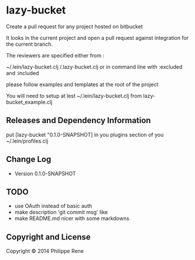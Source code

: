 # lazy-bucket

Create a pull request for any project hosted on bitbucket

It looks in the current project and open a pull request
against integration for the current branch.

The reviewers are specified either from :

~/.lein/lazy-bucket.clj
<project>/.lazy-bucket.clj
or in command line with :excluded and :included

please follow examples and templates at the root of the project

You will need to setup at lest ~/.lein/lazy-bucket.clj from
lazy-bucket_example.clj


## Releases and Dependency Information

put [lazy-bucket "0.1.0-SNAPSHOT] in you plugins section
of you ~/.lein/profiles.clj

## Change Log

* Version 0.1.0-SNAPSHOT

## TODO

- use OAuth instead of basic auth
- make description 'git commit msg' like
- make README.md nicer with some markdowns


## Copyright and License

Copyright © 2014 Philippe Rene
